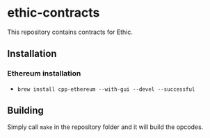 # ethic-contracts
This repository contains contracts for Ethic.


## Installation

### Ethereum installation

- `brew install cpp-ethereum --with-gui --devel --successful`


## Building

Simply call `make` in the repository folder and it will build the opcodes.
